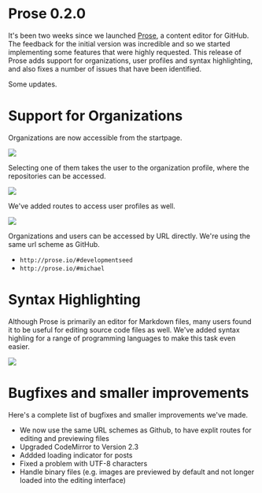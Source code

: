 # Prose 0.2.0

It's been two weeks since we launched [Prose](http://developmentseed.org/blog/2012/june/25/prose-a-content-editor-for-github/), a content editor for GitHub. The feedback for the initial version was incredible and so we started implementing some features that were highly requested. This release of Prose adds support for organizations, user profiles and syntax highlighting, and also fixes a number of issues that have been identified.

Some updates.

# Support for Organizations

Organizations are now accessible from the startpage. 

![](http://f.cl.ly/items/1M1B0r100k2l1u25163i/organizations.png)

Selecting one of them takes the user to the organization profile, where the repositories can be accessed.

![](http://f.cl.ly/items/1j0i1Q3V1E1b3T3G1E0Q/organization-profile.png)

We've added routes to access user profiles as well. 

![](http://f.cl.ly/items/0M1P2z280X0X01023W32/user-profile.png)

Organizations and users can be accessed by URL directly. We're using the same url scheme as GitHub.

- `http://prose.io/#developmentseed`
- `http://prose.io/#michael`


# Syntax Highlighting

Although Prose is primarily an editor for Markdown files, many users found it to be useful for editing source code files as well. We've added syntax highling for a range of programming languages to make this task even easier.

![](http://f.cl.ly/items/3l1h3R0E2R311L3a3341/syntax-highlighting.png)


# Bugfixes and smaller improvements

Here's a complete list of bugfixes and smaller improvements we've made.

- We now use the same URL schemes as Github, to have explit routes for editing and previewing files
- Upgraded CodeMirror to Version 2.3
- Addded loading indicator for posts
- Fixed a problem with UTF-8 characters
- Handle binary files (e.g. images are previewed by default and not longer loaded into the editing interface)